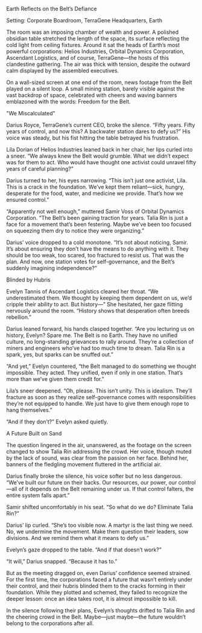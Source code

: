 Earth Reflects on the Belt’s Defiance

Setting: Corporate Boardroom, TerraGene Headquarters, Earth

The room was an imposing chamber of wealth and power. A polished obsidian table stretched the length of the space, its surface reflecting the cold light from ceiling fixtures. Around it sat the heads of Earth’s most powerful corporations: Helios Industries, Orbital Dynamics Corporation, Ascendant Logistics, and of course, TerraGene—the hosts of this clandestine gathering. The air was thick with tension, despite the outward calm displayed by the assembled executives.

On a wall-sized screen at one end of the room, news footage from the Belt played on a silent loop. A small mining station, barely visible against the vast backdrop of space, celebrated with cheers and waving banners emblazoned with the words: Freedom for the Belt.

"We Miscalculated"

Darius Royce, TerraGene’s current CEO, broke the silence. “Fifty years. Fifty years of control, and now this? A backwater station dares to defy us?” His voice was steady, but his fist hitting the table betrayed his frustration.

Lila Dorian of Helios Industries leaned back in her chair, her lips curled into a sneer. “We always knew the Belt would grumble. What we didn’t expect was for them to act. Who would have thought one activist could unravel fifty years of careful planning?”

Darius turned to her, his eyes narrowing. “This isn’t just one activist, Lila. This is a crack in the foundation. We’ve kept them reliant—sick, hungry, desperate for the food, water, and medicine we provide. That’s how we ensured control.”

“Apparently not well enough,” muttered Samir Voss of Orbital Dynamics Corporation. “The Belt’s been gaining traction for years. Talia Rin is just a face for a movement that’s been festering. Maybe we’ve been too focused on squeezing them dry to notice they were organizing.”

Darius’ voice dropped to a cold monotone. “It’s not about noticing, Samir. It’s about ensuring they don’t have the means to do anything with it. They should be too weak, too scared, too fractured to resist us. That was the plan. And now, one station votes for self-governance, and the Belt’s suddenly imagining independence?”

Blinded by Hubris

Evelyn Tannis of Ascendant Logistics cleared her throat. “We underestimated them. We thought by keeping them dependent on us, we’d cripple their ability to act. But history—” She hesitated, her gaze flitting nervously around the room. “History shows that desperation often breeds rebellion.”

Darius leaned forward, his hands clasped together. “Are you lecturing us on history, Evelyn? Spare me. The Belt is no Earth. They have no unified culture, no long-standing grievances to rally around. They’re a collection of miners and engineers who’ve had too much time to dream. Talia Rin is a spark, yes, but sparks can be snuffed out.”

“And yet,” Evelyn countered, “the Belt managed to do something we thought impossible. They acted. They unified, even if only in one station. That’s more than we’ve given them credit for.”

Lila’s sneer deepened. “Oh, please. This isn’t unity. This is idealism. They’ll fracture as soon as they realize self-governance comes with responsibilities they’re not equipped to handle. We just have to give them enough rope to hang themselves.”

“And if they don’t?” Evelyn asked quietly.

A Future Built on Sand

The question lingered in the air, unanswered, as the footage on the screen changed to show Talia Rin addressing the crowd. Her voice, though muted by the lack of sound, was clear from the passion on her face. Behind her, banners of the fledgling movement fluttered in the artificial air.

Darius finally broke the silence, his voice softer but no less dangerous. “We’ve built our future on their backs. Our resources, our power, our control—all of it depends on the Belt remaining under us. If that control falters, the entire system falls apart.”

Samir shifted uncomfortably in his seat. “So what do we do? Eliminate Talia Rin?”

Darius’ lip curled. “She’s too visible now. A martyr is the last thing we need. No, we undermine the movement. Make them question their leaders, sow divisions. And we remind them what it means to defy us.”

Evelyn’s gaze dropped to the table. “And if that doesn’t work?”

“It will,” Darius snapped. “Because it has to.”

But as the meeting dragged on, even Darius’ confidence seemed strained. For the first time, the corporations faced a future that wasn’t entirely under their control, and their hubris blinded them to the cracks forming in their foundation. While they plotted and schemed, they failed to recognize the deeper lesson: once an idea takes root, it is almost impossible to kill.

In the silence following their plans, Evelyn’s thoughts drifted to Talia Rin and the cheering crowd in the Belt. Maybe—just maybe—the future wouldn’t belong to the corporations after all.
